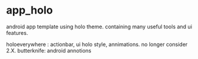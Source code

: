 app_holo
========

android  app template  using holo theme.
containing  many useful tools and ui features.

holoeverywhere : actionbar, ui holo style, annimations. no longer consider 2.X.
butterknife:  android annotions

